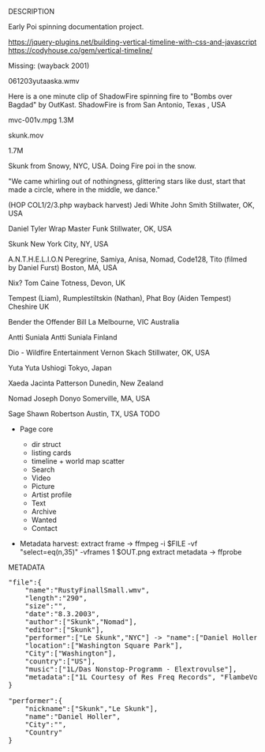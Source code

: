 DESCRIPTION

Early Poi spinning documentation project.

https://jquery-plugins.net/building-vertical-timeline-with-css-and-javascript
https://codyhouse.co/gem/vertical-timeline/


Missing: (wayback 2001)

061203yutaaska.wmv

Here is a one minute clip of ShadowFire spinning fire to "Bombs over Bagdad" by OutKast. ShadowFire is from  San Antonio, Texas , USA

mvc-001v.mpg 1.3M

skunk.mov

1.7M

Skunk from Snowy, NYC, USA. Doing Fire poi in the snow.

"We came whirling out of nothingness, glittering stars like dust,
start that made a circle, where in the middle, we dance."

(HOP COL1/2/3.php wayback harvest)
Jedi White
John Smith
Stillwater, OK, USA 

Daniel Tyler
Wrap Master Funk
Stillwater, OK, USA

Skunk
New York City, NY, USA 

A.N.T.H.E.L.I.O.N
Peregrine, Samiya, Anisa, Nomad, Code128, Tito
(filmed by Daniel Furst)
Boston, MA, USA

Nix?
Tom Caine
Totness, Devon, UK

Tempest (Liam), Rumplestiltskin (Nathan), Phat Boy (Aiden Tempest)
Cheshire
UK 

Bender the Offender
Bill La
Melbourne, VIC Australia

Antti Suniala
Antti Suniala
Finland 

Dio - Wildfire Entertainment
Vernon Skach
Stillwater, OK, USA

Yuta
Yuta Ushiogi
Tokyo, Japan 

Xaeda
Jacinta Patterson
Dunedin, New Zealand 

Nomad
Joseph Donyo
Somerville, MA, USA

Sage
Shawn Robertson
Austin, TX, USA
TODO

- Page core
  - dir struct
  - listing cards
  - timeline + world map scatter
  - Search
  - Video
  - Picture
  - Artist profile
  - Text
  - Archive
  - Wanted
  - Contact

- Metadata harvest:
  extract frame -> ffmpeg -i $FILE -vf "select=eq(n\,35)" -vframes 1 $OUT.png
  extract metadata -> ffprobe

METADATA
<pre>
"file":{
	"name":"RustyFinallSmall.wmv",
	"length":"290",
	"size":"",
	"date":"8.3.2003",
	"author":["Skunk","Nomad"],
	"editor":["Skunk"],
	"performer":["Le Skunk","NYC"] -> "name":["Daniel Holler","?"],
	"location":["Washington Square Park"],
	"City":["Washington"],
	"country":["US"],
	"music":["1L/Das Nonstop-Programm - Elextrovulse"],
	"metadata":["1L Courtesy of Res Freq Records", "FlambeVolupte","1337","ANTHELION","res-freq.com","13378u.org","anthelion.net"]
}

"performer":{
	"nickname":["Skunk","Le Skunk"],
	"name":"Daniel Holler",
	"City":"",
	"Country"
}
</pre>

